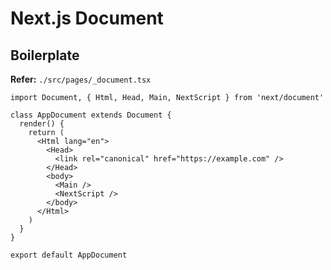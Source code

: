 # Next.js Document

## Boilerplate

**Refer:** `./src/pages/_document.tsx`

```tsx
import Document, { Html, Head, Main, NextScript } from 'next/document'

class AppDocument extends Document {
  render() {
    return (
      <Html lang="en">
        <Head>
          <link rel="canonical" href="https://example.com" />
        </Head>
        <body>
          <Main />
          <NextScript />
        </body>
      </Html>
    )
  }
}

export default AppDocument
```
